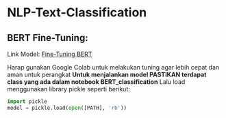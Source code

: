 # NLP-Text-Classification

## BERT Fine-Tuning:
Link Model:
[Fine-Tuning BERT](https://drive.google.com/file/d/1yund8a0yFH80Xd5a0-URDbUbufO6CETJ/view?usp=sharing)

Harap gunakan Google Colab untuk melakukan tuning agar lebih cepat dan aman untuk perangkat
**Untuk menjalankan model PASTIKAN terdapat class yang ada dalam notebook BERT_classification**
Lalu load menggunakan library pickle seperti berikut:
```python
import pickle
model = pickle.load(open([PATH], 'rb'))
```